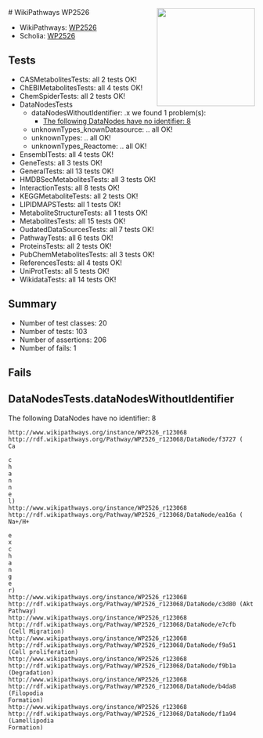 <img style="float: right; width: 200px" src="https://upload.wikimedia.org/wikipedia/commons/thumb/8/83/Wplogo_with_text_500.png/640px-Wplogo_with_text_500.png" />
# WikiPathways WP2526

* WikiPathways: [WP2526](https://new.wikipathways.org/pathways/WP2526)
* Scholia: [WP2526](https://scholia.toolforge.org/wikipathways/WP2526)
## Tests
* CASMetabolitesTests: all 2 tests OK!
* ChEBIMetabolitesTests: all 4 tests OK!
* ChemSpiderTests: all 2 tests OK!
* DataNodesTests
    * dataNodesWithoutIdentifier: .x we found 1 problem(s):
        * [The following DataNodes have no identifier: 8](#d2d32fa7)
    * unknownTypes_knownDatasource: .. all OK!
    * unknownTypes: .. all OK!
    * unknownTypes_Reactome: .. all OK!
* EnsemblTests: all 4 tests OK!
* GeneTests: all 3 tests OK!
* GeneralTests: all 13 tests OK!
* HMDBSecMetabolitesTests: all 3 tests OK!
* InteractionTests: all 8 tests OK!
* KEGGMetaboliteTests: all 2 tests OK!
* LIPIDMAPSTests: all 1 tests OK!
* MetaboliteStructureTests: all 1 tests OK!
* MetabolitesTests: all 15 tests OK!
* OudatedDataSourcesTests: all 7 tests OK!
* PathwayTests: all 6 tests OK!
* ProteinsTests: all 2 tests OK!
* PubChemMetabolitesTests: all 3 tests OK!
* ReferencesTests: all 4 tests OK!
* UniProtTests: all 5 tests OK!
* WikidataTests: all 14 tests OK!


## Summary

* Number of test classes: 20
* Number of tests: 103
* Number of assertions: 206
* Number of fails: 1

## Fails

<a name="d2d32fa7" />

## DataNodesTests.dataNodesWithoutIdentifier

The following DataNodes have no identifier: 8
```
http://www.wikipathways.org/instance/WP2526_r123068 http://rdf.wikipathways.org/Pathway/WP2526_r123068/DataNode/f3727 (
Ca

c
h
a
n
n
e
l)
http://www.wikipathways.org/instance/WP2526_r123068 http://rdf.wikipathways.org/Pathway/WP2526_r123068/DataNode/ea16a (
Na+/H+

e
x
c
h
a
n
g
e
r)
http://www.wikipathways.org/instance/WP2526_r123068 http://rdf.wikipathways.org/Pathway/WP2526_r123068/DataNode/c3d80 (Akt
Pathway)
http://www.wikipathways.org/instance/WP2526_r123068 http://rdf.wikipathways.org/Pathway/WP2526_r123068/DataNode/e7cfb (Cell Migration)
http://www.wikipathways.org/instance/WP2526_r123068 http://rdf.wikipathways.org/Pathway/WP2526_r123068/DataNode/f9a51 (Cell proliferation)
http://www.wikipathways.org/instance/WP2526_r123068 http://rdf.wikipathways.org/Pathway/WP2526_r123068/DataNode/f9b1a (Degradation)
http://www.wikipathways.org/instance/WP2526_r123068 http://rdf.wikipathways.org/Pathway/WP2526_r123068/DataNode/b4da8 (Filopodia
Formation)
http://www.wikipathways.org/instance/WP2526_r123068 http://rdf.wikipathways.org/Pathway/WP2526_r123068/DataNode/f1a94 (Lamellipodia
Formation)
```

